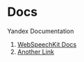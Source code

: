 # Docs
Yandex Documentation

1. [WebSpeechKit Docs](/alice/uniproxy/library/frontend/resources/webspeechkit/docs)
2. [Another Link](#)  <!-- Add more items as needed -->
